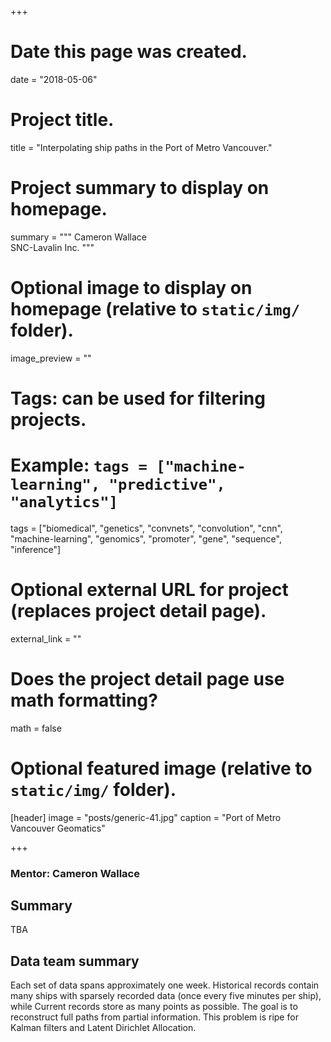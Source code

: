 +++
# Date this page was created.
date = "2018-05-06"

# Project title.
title = "Interpolating ship paths in the Port of Metro Vancouver."

# Project summary to display on homepage.
summary = """
Cameron Wallace  
SNC-Lavalin Inc.
"""

# Optional image to display on homepage (relative to `static/img/` folder).
image_preview = ""

# Tags: can be used for filtering projects.
# Example: `tags = ["machine-learning", "predictive", "analytics"]`
tags = ["biomedical", "genetics", "convnets", "convolution", "cnn",
"machine-learning", "genomics", "promoter", "gene", "sequence", "inference"]

# Optional external URL for project (replaces project detail page).
external_link = ""

# Does the project detail page use math formatting?
math = false

# Optional featured image (relative to `static/img/` folder).
[header]
image = "posts/generic-41.jpg"
caption = "Port of Metro Vancouver Geomatics"

+++


### Mentor: Cameron Wallace

## Summary

TBA

## Data team summary

Each set of data spans approximately one week. Historical records contain many
ships with sparsely recorded data (once every five minutes per ship), while
Current records store as many points as possible. The goal is to reconstruct
full paths from partial information. This problem is ripe for Kalman filters and
Latent Dirichlet Allocation.